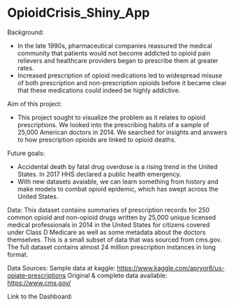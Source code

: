 # OpioidCrisis_Shiny_App

Background:

- In the late 1990s, pharmaceutical companies reassured the medical community that patients would not become addicted to opioid pain relievers and healthcare providers began to prescribe them at greater rates. 
- Increased prescription of opioid medications led to widespread misuse of both prescription and non-prescription opioids before it became clear that these medications could indeed be highly addictive.

Aim of this project: 
- This project sought to visualize the problem as it relates to opioid prescriptions. We looked into the prescribing habits of a sample of 25,000 American doctors in 2014. We searched for insights and answers to how prescription opioids are linked to opioid deaths.

Future goals:
- Accidental death by fatal drug overdose is a rising trend in the United States. In 2017 HHS declared a public health emergency. 
- With new datasets avaiable, we can learn something from history and make models to combat opioid epidemic, which has swept across the United States.

Data:
This dataset contains summaries of prescription records for 250 common opioid and non-opioid drugs written by 25,000 unique licensed medical professionals in 2014 in the United States for citizens covered under Class D Medicare as well as some metadata about the doctors themselves. This is a small subset of data that was sourced from cms.gov. The full dataset contains almost 24 million prescription instances in long format.

Data Sources: 
Sample data at kaggle: https://www.kaggle.com/apryor6/us-opiate-prescriptions
Original & complete data available: https://www.cms.gov/

Link to the Dashboard: 

